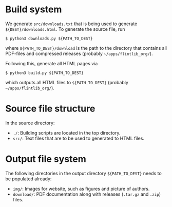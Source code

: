 # Build system

We generate `src/downloads.txt` that is being used to generate
`${DEST}/downloads.html`.  To generate the source file, run
```
$ python3 downloads.py ${PATH_TO_DEST}
```
where `${PATH_TO_DEST}/download` is the path to the directory that contains all
PDF-files and compressed releases (probably `~/apps/flintlib_org/`).

Following this, generate all HTML pages via
```
$ python3 build.py ${PATH_TO_DEST}
```
which outputs all HTML files to `${PATH_TO_DEST}` (probably
`~/apps/flintlib_org/`).



# Source file structure

In the source directory:

- `./`:		Building scripts are located in the top directory.
- `src/`:	Text files that are to be used to generated to HTML files.



# Output file system

The following directories in the output directory `${PATH_TO_DEST}` needs to be
populated already:

- `img/`:	Images for website, such as figures and picture of authors.
- `download/`:	PDF documentation along with releases (`.tar.gz` and `.zip`)
		files.
